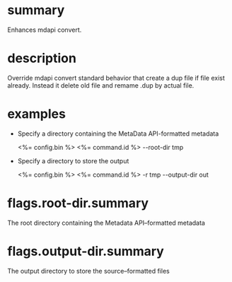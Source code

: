 # summary

Enhances mdapi convert.

# description

Override mdapi convert standard behavior that create a dup file if file exist already.
Instead it delete old file and remame .dup by actual file.

# examples

- Specify a directory containing the MetaData API-formatted metadata
  
  <%= config.bin %> <%= command.id %> --root-dir tmp

- Specify a directory to store the output
  
  <%= config.bin %> <%= command.id %> -r tmp --output-dir out

# flags.root-dir.summary

The root directory containing the Metadata API–formatted metadata

# flags.output-dir.summary

The output directory to store the source–formatted files